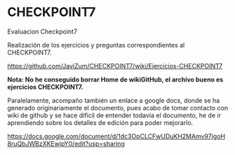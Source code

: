 # CHECKPOINT7
Evaluacion Checkpoint7

Realización de los ejercicios y preguntas correspondientes al CHECKPOINT7.

https://github.com/JaviZum/CHECKPOINT7/wiki/Ejercicios-CHECKPOINT7

**Nota: No he conseguido borrar Home de wikiGitHub, el archivo bueno es ejercicios CHECKPOINT7.**

Paralelamente, acompaño también un enlace a google docs, donde se ha generado originariamente el documento, pues acabo de tomar contacto con wiki de github y se hace difícil de entender todavía el documento, he de ir aprendiendo sobre los detalles de edición para poder mejorarlo.

https://docs.google.com/document/d/1dc3OpCLCFwUDuKH2MAmv97igoH8ruQbJWBzXKEwjpY0/edit?usp=sharing
